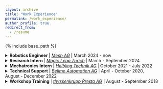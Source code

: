 ```yaml
---
layout: archive
title: "Work Experience"
permalink: /work_experience/
author_profile: true
redirect_from:
  - /resume
---
```

{% include base_path %}

<details>
<summary> <strong>Robotics Engineer</strong> | <em><a href="https://www.magicleap.com/">Mesh AG</a></em> | March 2024 - now </summary>
<ul>
  <li>Conducted Master's Thesis research in computer vision and machine learning in localization team. See <a href="/projects">Projects</a> for more</li>
  <li>Collecting and constructing dataset for visual localization in 2D floorplans.</li>
  <li>Building an entire pipeline for visual localization in indoor environment from 2D floorplans using image or image stream which eliminates the need to use pre-collected data for localization</li>
  <li><em>Python, Pytorch, Point Clouds</em></li>
</ul>
</details>

<details>
<summary> <strong>Research Intern</strong> | <em><a href="https://www.magicleap.com/">Magic Leap Zurich</a></em> | March - September 2024</summary>
<ul>
  <li>Conducted Master's Thesis research in computer vision and machine learning in localization team. See <a href="/projects">Projects</a> for more</li>
  <li>Collecting and constructing dataset for visual localization in 2D floorplans.</li>
  <li>Building an entire pipeline for visual localization in indoor environment from 2D floorplans using image or image stream which eliminates the need to use pre-collected data for localization</li>
  <li><em>Python, Pytorch, Point Clouds</em></li>
</ul>
</details>

<details>
<summary> <strong>Mechatronics Intern</strong> | <em><a href="https://www.helbling.ch/">Helbling Technik AG</a></em> | October 2021 - July 2022</summary>
<ul>
  <li>Internship in the robotics/mechatronics team</li>
  <li>Designed, sourced, and assembled hardware prototypes for medicinal use.</li>
  <li>Modeled and simulated a digital twin for an industrial partner.</li>
  <li>Performed data acquisition and analysis of experimental setups in the field of semiconductors.</li>
  <li><em>Python, Matlab, CAD, PLC, C++</em></li>
</ul>
</details>

<details>
<summary> <strong>Technical Support</strong> | <em><a href="https://www.belimo.com/">Belimo Automation AG</a></em> | April - October 2020, August - December 2022</summary>
<ul>
  <li>Supported a software team in developing digital tools.</li>
  <li>Worked on the product front-end of the Belimo Assistant App.</li>
  <li>Conducted testing of tools before market launch.</li>
  <li>Conducted testing of tools before market launch.</li>
  <li><em>HTML/XML, CSS, Javascript, UI, Testing</em></li>
</ul>
</details>

<details>
<summary> <strong>Workshop Training</strong> | <em><a href="https://www.thyssenkrupp-automotive-technology.com/">thyssenkrupp Presta AG</a></em> | August - September 2018</summary>
<ul>
  <li>Completed a six-week workshop training as part of a bachelor's program.</li>
  <li>Learned various manufacturing techniques, including CNC milling, turning, soldering and welding.</li>
</ul>
</details>


